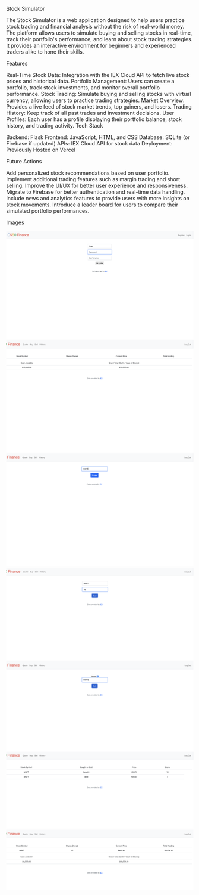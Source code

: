 Stock Simulator

The Stock Simulator is a web application designed to help users practice stock trading and financial analysis without the risk of real-world money. The platform allows users to simulate buying and selling stocks in real-time, track their portfolio's performance, and learn about stock trading strategies. It provides an interactive environment for beginners and experienced traders alike to hone their skills.

Features

Real-Time Stock Data: Integration with the IEX Cloud API to fetch live stock prices and historical data.
Portfolio Management: Users can create a portfolio, track stock investments, and monitor overall portfolio performance.
Stock Trading: Simulate buying and selling stocks with virtual currency, allowing users to practice trading strategies.
Market Overview: Provides a live feed of stock market trends, top gainers, and losers.
Trading History: Keep track of all past trades and investment decisions.
User Profiles: Each user has a profile displaying their portfolio balance, stock history, and trading activity.
Tech Stack

Backend: Flask
Frontend: JavaScript, HTML, and CSS
Database: SQLite (or Firebase if updated)
APIs: IEX Cloud API for stock data
Deployment: Previously Hosted on Vercel

Future Actions

Add personalized stock recommendations based on user portfolio.
Implement additional trading features such as margin trading and short selling.
Improve the UI/UX for better user experience and responsiveness.
Migrate to Firebase for better authentication and real-time data handling.
Include news and analytics features to provide users with more insights on stock movements.
Introduce a leader board for users to compare their simulated portfolio performances.

Images

![Login](images/LoginPage.png)
![Portfolio](images/Portfolio.png)
![Quote](images/Quote.png)
![Buy](images/Buy.png)
![Sell](images/Sell.png)
![History](images/History.png)
![Portfolio2](images/portfolio2.png)
